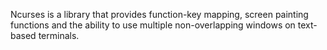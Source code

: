 Ncurses is a library that provides function-key mapping, screen painting functions and the ability to use multiple non-overlapping windows on text-based terminals.
